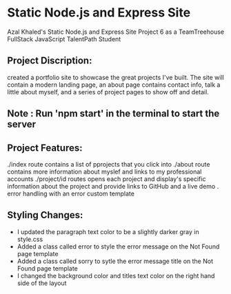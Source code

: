 # Static Node.js and Express Site
Azal Khaled's Static Node.js and Express Site Project 6 as a TeamTreehouse FullStack JavaScript TalentPath Student 

## Project Discription:
created a  portfolio site to showcase the great projects I've built. The site will contain a modern landing page, an about page contains contact info, talk a little about myself, and a series of project pages to show off and detail.

## Note : Run 'npm start' in the terminal to start the server

## Project Features:
 ./index route contains a list of pprojects that you click into 
 ./about route contains more information about myslef and links to my professional accounts
 ./project/id routes opens each project and display's specific information about the project  and provide links to GitHub and          a live demo
 . error handling with an error custom template 
 
 ## Styling Changes:
 * I updated the paragraph text color to be a slightly darker gray in style.css
 * Added a class called error to style the error message on the Not Found page template 
 * Added a class called sorry to sytle the error message title on the Not Found page template 
 * I changed the background color and titles text color on the right hand side of the layout 
